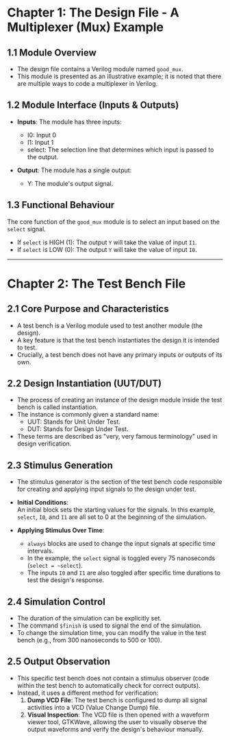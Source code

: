 # Chapter 1: The Design File - A Multiplexer (Mux) Example

## 1.1 Module Overview
- The design file contains a Verilog module named `good_mux`.
- This module is presented as an illustrative example; it is noted that there are multiple ways to code a multiplexer in Verilog.

## 1.2 Module Interface (Inputs & Outputs)
- **Inputs**: The module has three inputs:
  - I0: Input 0  
  - I1: Input 1  
  - select: The selection line that determines which input is passed to the output.  

- **Output**: The module has a single output:  
  - Y: The module's output signal.  

## 1.3 Functional Behaviour
The core function of the `good_mux` module is to select an input based on the `select` signal.

- If `select` is HIGH (1): The output `Y` will take the value of input `I1`.  
- If `select` is LOW (0): The output `Y` will take the value of input `I0`.  

---

# Chapter 2: The Test Bench File

## 2.1 Core Purpose and Characteristics
- A test bench is a Verilog module used to test another module (the design).  
- A key feature is that the test bench instantiates the design it is intended to test.  
- Crucially, a test bench does not have any primary inputs or outputs of its own.  

## 2.2 Design Instantiation (UUT/DUT)
- The process of creating an instance of the design module inside the test bench is called instantiation.  
- The instance is commonly given a standard name:  
  - UUT: Stands for Unit Under Test.  
  - DUT: Stands for Design Under Test.  
- These terms are described as "very, very famous terminology" used in design verification.  

## 2.3 Stimulus Generation
- The stimulus generator is the section of the test bench code responsible for creating and applying input signals to the design under test.  

- **Initial Conditions**:  
  An initial block sets the starting values for the signals. In this example, `select`, `I0`, and `I1` are all set to 0 at the beginning of the simulation.  

- **Applying Stimulus Over Time**:
  - `always` blocks are used to change the input signals at specific time intervals.  
  - In the example, the `select` signal is toggled every 75 nanoseconds (`select = ~select`).  
  - The inputs `I0` and `I1` are also toggled after specific time durations to test the design's response.  

## 2.4 Simulation Control
- The duration of the simulation can be explicitly set.  
- The command `$finish` is used to signal the end of the simulation.  
- To change the simulation time, you can modify the value in the test bench (e.g., from 300 nanoseconds to 500 or 100).  

## 2.5 Output Observation
- This specific test bench does not contain a stimulus observer (code within the test bench to automatically check for correct outputs).  
- Instead, it uses a different method for verification:  
  1. **Dump VCD File**: The test bench is configured to dump all signal activities into a VCD (Value Change Dump) file.  
  2. **Visual Inspection**: The VCD file is then opened with a waveform viewer tool, GTKWave, allowing the user to visually observe the output waveforms and verify the design's behaviour manually.  
